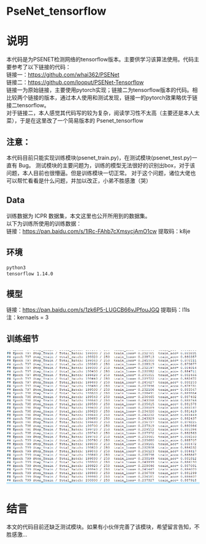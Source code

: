 # PseNet_tensorflow
# 说明
本代码是为PSENET检测网络的tensorflow版本。主要供学习该算法使用。代码主要参考了以下链接的代码：<br>
链接一：https://github.com/whai362/PSENet <br>
链接二：https://github.com/looput/PSENet-Tensorflow <br>
链接一为原始链接，主要使用pytorch实现；链接二为tensorflow版本的代码。相比较两个链接的版本，通过本人使用和测试发现，链接一的pytorch效果略优于链接二tensorflow。<br>
对于链接二，本人感觉其代码写的较为复杂，阅读学习性不太高（主要还是本人太菜），于是在这里改了一个简易版本的 Psenet_tensorflow

## 注意：
本代码目前只能实现训练模块(psenet_train.py)，在测试模块(psenet_test.py)一直有 Bug。
测试模块的主要问题为，训练的模型无法很好的识别出box，对于该问题，本人目前也很懵逼。但是训练模块一切正常。
对于这个问题，诸位大佬也可以帮忙看看是什么问题，并加以改正，小弟不胜感激（哭）

## Data
训练数据为 ICPR 数据集，本文这里也公开所用到的数据集。<br>
以下为训练所使用的训练数据：<br>
链接：https://pan.baidu.com/s/1IRc-FAhb7cXmsycjAmO1cw  提取码：k8je 

## 环境
    python3
    tensorflow 1.14.0

## 模型
链接：https://pan.baidu.com/s/1zk6P5-LUGCB66vJPfouJGQ  提取码：l1ls <br>
注：kernaels = 3

## 训练细节

![image](https://github.com/Tian14267/PseNet_tensorflow/blob/master/Images/qqq.png)

# 结言
本文的代码目前还缺乏测试模块。如果有小伙伴完善了该模块，希望留言告知，不胜感激...
